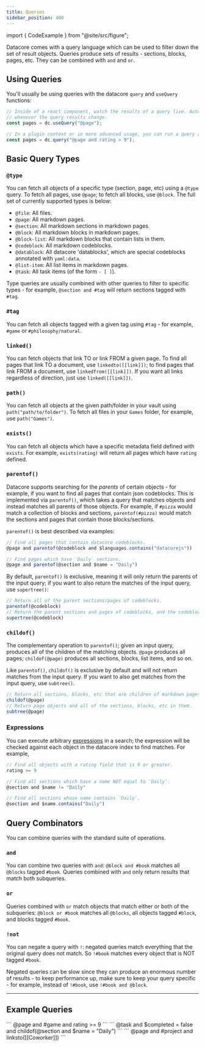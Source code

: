 ```yaml
---
title: Queries
sidebar_position: 400
---
```

import { CodeExample } from "@site/src/figure";

Datacore comes with a query language which can be used to filter down the set of result objects. Queries
produce sets of results - sections, blocks, pages, etc. They can be combined with `and` and `or`.

## Using Queries

You'll usually be using queries with the datacore `query` and `useQuery` functions:

```js
// Inside of a react component, watch the results of a query live. Automatically updates
// whenever the query results change.
const pages = dc.useQuery("@page");

// In a plugin context or in more advanced usage, you can run a query a single time with `query`.
const pages = dc.query("@page and rating > 9");
```

## Basic Query Types

### `@type`

You can fetch all objects of a specific type (section, page, etc) using a `@type` query. To fetch
all pages, use `@page`; to fetch all blocks, use `@block`. The full set of currently supported types
is below:

- `@file`: All files.
- `@page`: All markdown pages.
- `@section`: All markdown sections in markdown pages.
- `@block`: All markdown blocks in markdown pages.
- `@block-list`: All markdown blocks that contain lists in them.
- `@codeblock`: All markdown codeblocks.
- `@datablock`: All datacore 'datablocks', which are special codeblocks annotated with `yaml:data`.
- `@list-item`: All list items in markdown pages.
- `@task`: All task items (of the form `- [ ]`).

Type queries are usually combined with other queries to filter to specific types - for example,
`@section and #tag` will return sections tagged with `#tag`.

### `#tag`

You can fetch all objects tagged with a given tag using `#tag` - for example, `#game` or `#philosophy/natural`. 

### `linked()`

You can fetch objects that link TO or link FROM a given page. To find all pages that link TO a document,
use `linkedto([[link]])`; to find pages that link FROM a document, use `linkedfrom([[link]])`. If you
want all links regardless of direction, just use `linked([[link]])`.

### `path()`

You can fetch all objects at the given path/folder in your vault using `path("path/to/folder")`. To
fetch all files in your `Games` folder, for example, use `path("Games")`.

### `exists()`

You can fetch all objects which have a specific metadata field defined with `exists`. For example,
`exists(rating)` will return all pages which have `rating` defined.

### `parentof()`

Datacore supports searching for the *parents* of certain objects - for example, if you want to find
all pages that contain json codeblocks. This is implemented via `parentof()`, which takes a query that
matches objects and instead matches all parents of those objects. For example, if `#pizza` would match a collection of blocks and sections, `parentof(#pizza)` would match the sections and pages that contain those blocks/sections.

`parentof()` is best described via examples:

```js
// Find all pages that contain datacore codeblocks.
@page and parentof(@codeblock and $languages.contains("datacorejs"))

// Find pages which have `Daily` sections.
@page and parentof(@section and $name = "Daily")
```

By default, `parentof()` is exclusive, meaning it will only return the parents of the input query; if
you want to also return the matches of the input query, use `supertree()`:

```js
// Return all of the parent sections/pages of codeblocks.
parentof(@codeblock)
// Return the parent sections and pages of codeblocks, and the codeblocks themselves.
supertree(@codeblock)
```

### `childof()`

The complementary operation to `parentof()`; given an input query, produces all of the children of
the matching objects. `@page` produces all pages; `childof(@page)` produces all sections, blocks, list items, and so on.

Like `parentof()`, `childof()` is exclusive by default and will not return matches from the input query.
If you want to also get matches from the input query, use `subtree()`.

```js
// Return all sections, blocks, etc that are children of markdown pages.
childof(@page)
// Return page objects and all of the sections, blocks, etc in them.
subtree(@page)
```

### Expressions

You can execute arbitrary [expressions](../expressions/index.md) in a search; the expression will be checked against each object in the datacore index to find matches. For example,

```js
// Find all objects with a rating field that is 9 or greater.
rating >= 9

// Find all sections which have a name NOT equal to 'Daily'.
@section and $name != "Daily"

// Find all sections whose name contains `Daily`.
@section and $name.contains("Daily")
```

## Query Combinators

You can combine queries with the standard suite of operations.

### `and`

You can combine two queries with `and`: `@block and #book` matches all `@blocks` tagged `#book`. Queries
combined with `and` only return results that match both subqueries.

### `or`

Queries combined with `or` match objects that match either or both of the subqueries: `@block or #book`
matches all `@blocks`, all objects tagged `#block`, and blocks tagged `#book`.

### `!not`

You can negate a query with `!`: negated queries match everything that the original query does not match. So `!#book` matches every object that is NOT tagged `#book`.

Negated queries can be slow since they can produce an enormous number of results - to keep performance
up, make sure to keep your query specific - for example, instead of `!#book`, use `!#book and @block`.

---

## Example Queries


<CodeExample explanation="Find all pages tagged game which have a rating of 9 or above.">
```
@page and #game and rating >= 9
```
</CodeExample>

<CodeExample explanation="Find all uncompleted tasks which are in sections named 'Daily'.">
```
@task and $completed = false and childof(@section and $name = "Daily")
```
</CodeExample>

<CodeExample explanation="Find all project pages that link to a coworker">
```
@page and #project and linksto([[Coworker]])
```
</CodeExample>